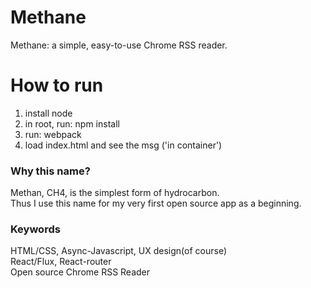 # Methane

Methane: a simple, easy-to-use Chrome RSS reader.

# How to run

1. install node
2. in root, run: npm install
3. run: webpack
4. load index.html and see the msg ('in container')

### Why this name?

Methan, CH4, is the simplest form of hydrocarbon.<br>
Thus I use this name for my very first open source app as a beginning.

### Keywords

HTML/CSS, Async-Javascript, UX design(of course)<br>
React/Flux, React-router<br>
Open source Chrome RSS Reader<br>
